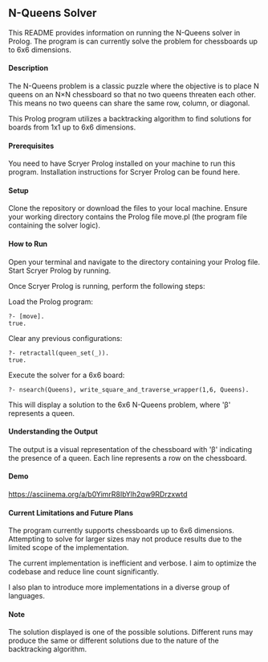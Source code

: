 ## N-Queens Solver

This README provides information on running the N-Queens solver in Prolog. The program is can currently solve the problem for chessboards up to 6x6 dimensions.


#### Description

The N-Queens problem is a classic puzzle where the objective is to place N queens on an N×N chessboard so that no two queens threaten each other. This means no two queens can share the same row, column, or diagonal.

This Prolog program utilizes a backtracking algorithm to find solutions for boards from 1x1 up to 6x6 dimensions.

#### Prerequisites

You need to have Scryer Prolog installed on your machine to run this program. Installation instructions for Scryer Prolog can be found here.

#### Setup

Clone the repository or download the files to your local machine.
Ensure your working directory contains the Prolog file move.pl (the program file containing the solver logic).

#### How to Run

Open your terminal and navigate to the directory containing your Prolog file. Start Scryer Prolog by running.

Once Scryer Prolog is running, perform the following steps:

Load the Prolog program:

```
?- [move].
true.
```

Clear any previous configurations:

```
?- retractall(queen_set(_)).
true.
```
Execute the solver for a 6x6 board:

```
?- nsearch(Queens), write_square_and_traverse_wrapper(1,6, Queens).
```
This will display a solution to the 6x6 N-Queens problem, where 'β' represents a queen.

#### Understanding the Output

The output is a visual representation of the chessboard with 'β' indicating the presence of a queen. Each line represents a row on the chessboard.

#### Demo

https://asciinema.org/a/b0YimrR8IbYlh2qw9RDrzxwtd

#### Current Limitations and Future Plans

The program currently supports chessboards up to 6x6 dimensions. Attempting to solve for larger sizes may not produce results due to the limited scope of the implementation.

The current implementation is inefficient and verbose. I aim to optimize the codebase and reduce line count significantly.

I also plan to introduce more implementations in a diverse group of languages.

#### Note

The solution displayed is one of the possible solutions. Different runs may produce the same or different solutions due to the nature of the backtracking algorithm.


